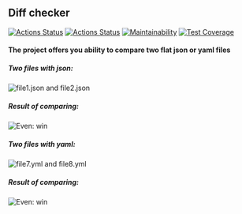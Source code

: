 ## Diff checker
[![Actions Status](https://github.com/faraway10/java-project-71/actions/workflows/hexlet-check.yml/badge.svg)](https://github.com/faraway10/java-project-71/actions) [![Actions Status](https://github.com/faraway10/java-project-71/actions/workflows/custom-check.yml/badge.svg)](https://github.com/faraway10/java-project-71/actions) [![Maintainability](https://api.codeclimate.com/v1/badges/91745bccc065fc61bccc/maintainability)](https://codeclimate.com/github/faraway10/java-project-71/maintainability) [![Test Coverage](https://api.codeclimate.com/v1/badges/91745bccc065fc61bccc/test_coverage)](https://codeclimate.com/github/faraway10/java-project-71/test_coverage)

#### The project offers you ability to compare two flat json or yaml files

##### Two files with json:
![file1.json and file2.json](https://sun1-91.userapi.com/impg/PZOTMfzrn2HApnzkAPQdZDi7nlsv_QodWW4Fwg/vN0HGyX8OAE.jpg?size=745x252&quality=95&sign=f94b8c58c9c94ec1c3a72f5a10badc05&type=album "file1.json and file2.json")
##### Result of comparing:
![Even: win](https://sun9-67.userapi.com/impg/qZ7VBrD-7eocvxbwyaNbp_jozP4wy_88La7MZg/Shb9T8LNww0.jpg?size=581x300&quality=95&sign=32a1576637b4e542da0f4cfdfe007dd3&type=album "Result of comparing json")

##### Two files with yaml:
![file7.yml and file8.yml](https://sun9-41.userapi.com/impg/I2dj1ui145ridjmTRlZgEGcTlnhkTqfQ-1aYCg/6UYJiapZHnc.jpg?size=745x252&quality=95&sign=58ba4bc331a4bd5347c9bba067a9e94e&type=album "file7.yml and file8.yml")
##### Result of comparing:
![Even: win](https://sun9-21.userapi.com/impg/NCi-yC1kzVEo0SlcT_0H0ri-9HH5pqE66MYAFg/R1LUOdLPey8.jpg?size=581x300&quality=95&sign=305d4a4ae166ed69fbae70360c4c101a&type=album "Result of comparing yml")
